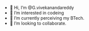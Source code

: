 - 👋 Hi, I’m @G.vivekanandareddy
- 👀 I’m interested in codeing
- 🌱 I’m currently perceiving my BTech.
- 💞️ I’m looking to collaborate.


<!---
gvareddy/gvareddy is a ✨ special ✨ repository because its `README.md` (this file) appears on your GitHub profile.
You can click the Preview link to take a look at your changes.
--->
